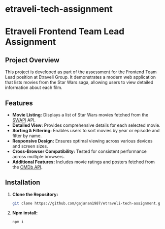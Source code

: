 # etraveli-tech-assignment

# Etraveli Frontend Team Lead Assignment

## Project Overview

This project is developed as part of the assessment for the Frontend Team Lead position at Etraveli Group. It demonstrates a modern web application that lists movies from the Star Wars saga, allowing users to view detailed information about each film.

## Features

- **Movie Listing:** Displays a list of Star Wars movies fetched from the [SWAPI](https://swapi.dev/) API.
- **Detailed View:** Provides comprehensive details for each selected movie.
- **Sorting & Filtering:** Enables users to sort movies by year or episode and filter by name.
- **Responsive Design:** Ensures optimal viewing across various devices and screen sizes.
- **Cross-Browser Compatibility:** Tested for consistent performance across multiple browsers.
- **Additional Features:** Includes movie ratings and posters fetched from the [OMDb API](https://www.omdbapi.com/).

## Installation

1. **Clone the Repository:**
   ```bash
   git clone https://github.com/gajanan1987/etraveli-tech-assignment.git

1. **Npm install:**
   ```bash
   npm i

